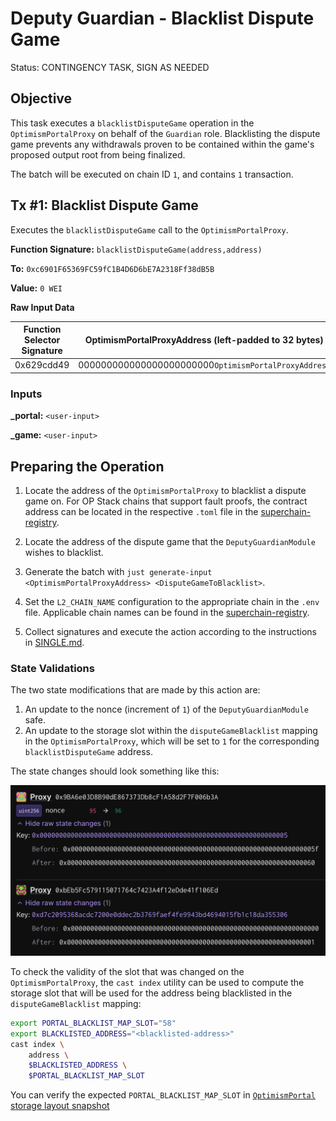 # Deputy Guardian - Blacklist Dispute Game

Status: CONTINGENCY TASK, SIGN AS NEEDED

## Objective

This task executes a `blacklistDisputeGame` operation in the `OptimismPortalProxy` on behalf of the `Guardian` role. Blacklisting the dispute game prevents any withdrawals proven to be contained within the game's proposed output root from being finalized.

The batch will be executed on chain ID `1`, and contains `1` transaction.

## Tx #1: Blacklist Dispute Game

Executes the `blacklistDisputeGame` call to the `OptimismPortalProxy`.

**Function Signature:** `blacklistDisputeGame(address,address)`

**To:** `0xc6901F65369FC59fC1B4D6D6bE7A2318Ff38dB5B`

**Value:** `0 WEI`

**Raw Input Data**

|Function Selector Signature| OptimismPortalProxyAddress (left-padded to 32 bytes) | DisputeGameToBlacklistAddress  (left-padded to 32 bytes)|
|--------------------------|--------------------------------------------|--------------------------------------------|
|0x629cdd49|000000000000000000000000`OptimismPortalProxyAddress`|000000000000000000000000`DisputeGameToBlacklistAddress`|

### Inputs

**\_portal:** `<user-input>`

**\_game:** `<user-input>`

## Preparing the Operation

1. Locate the address of the `OptimismPortalProxy` to blacklist a dispute game on. For OP Stack chains that support fault proofs, the contract address can be located in the respective `.toml` file in the [superchain-registry](https://github.com/ethereum-optimism/superchain-registry/tree/2c96a89df841013a59269fa7adc12c77b870310e/superchain/configs/mainnet).

2. Locate the address of the dispute game that the `DeputyGuardianModule` wishes to blacklist.

3. Generate the batch with `just generate-input <OptimismPortalProxyAddress> <DisputeGameToBlacklist>`.

4. Set the `L2_CHAIN_NAME` configuration to the appropriate chain in the `.env` file. Applicable chain names can be found in the [superchain-registry](https://github.com/ethereum-optimism/superchain-registry/tree/2c96a89df841013a59269fa7adc12c77b870310e/superchain/configs/mainnet).

5. Collect signatures and execute the action according to the instructions in [SINGLE.md](../../../../SINGLE.md).

### State Validations

The two state modifications that are made by this action are:

1. An update to the nonce (increment of `1`) of the `DeputyGuardianModule` safe.
2. An update to the storage slot within the `disputeGameBlacklist` mapping in the `OptimismPortalProxy`, which will be set to `1` for the corresponding `blacklistDisputeGame` address.

The state changes should look something like this:

![state-diff](./images/state_diff.png)

To check the validity of the slot that was changed on the `OptimismPortalProxy`, the `cast index` utility can be used to compute the storage slot
that will be used for the address being blacklisted in the `disputeGameBlacklist` mapping:

```sh
export PORTAL_BLACKLIST_MAP_SLOT="58"
export BLACKLISTED_ADDRESS="<blacklisted-address>"
cast index \
    address \
    $BLACKLISTED_ADDRESS \
    $PORTAL_BLACKLIST_MAP_SLOT
```

You can verify the expected `PORTAL_BLACKLIST_MAP_SLOT` in [`OptimismPortal` storage layout snapshot](https://github.com/ethereum-optimism/optimism/blob/op-contracts/v1.6.0/packages/contracts-bedrock/snapshots/storageLayout/OptimismPortal2.json#L93C1-L99C5)

